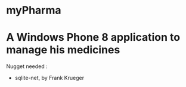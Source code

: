 myPharma
========

A Windows Phone 8 application to manage his medicines
========
Nugget needed :
  - sqlite-net, by Frank Krueger
